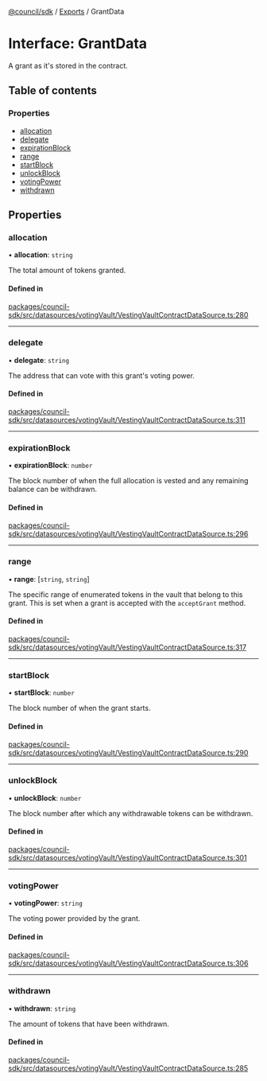 [@council/sdk](../README.md) / [Exports](../modules.md) / GrantData

# Interface: GrantData

A grant as it's stored in the contract.

## Table of contents

### Properties

- [allocation](GrantData.md#allocation)
- [delegate](GrantData.md#delegate)
- [expirationBlock](GrantData.md#expirationblock)
- [range](GrantData.md#range)
- [startBlock](GrantData.md#startblock)
- [unlockBlock](GrantData.md#unlockblock)
- [votingPower](GrantData.md#votingpower)
- [withdrawn](GrantData.md#withdrawn)

## Properties

### allocation

• **allocation**: `string`

The total amount of tokens granted.

#### Defined in

[packages/council-sdk/src/datasources/votingVault/VestingVaultContractDataSource.ts:280](https://github.com/delv-tech/council-monorepo/blob/c29492c/packages/council-sdk/src/datasources/votingVault/VestingVaultContractDataSource.ts#L280)

___

### delegate

• **delegate**: `string`

The address that can vote with this grant's voting power.

#### Defined in

[packages/council-sdk/src/datasources/votingVault/VestingVaultContractDataSource.ts:311](https://github.com/delv-tech/council-monorepo/blob/c29492c/packages/council-sdk/src/datasources/votingVault/VestingVaultContractDataSource.ts#L311)

___

### expirationBlock

• **expirationBlock**: `number`

The block number of when the full allocation is vested and any
remaining balance can be withdrawn.

#### Defined in

[packages/council-sdk/src/datasources/votingVault/VestingVaultContractDataSource.ts:296](https://github.com/delv-tech/council-monorepo/blob/c29492c/packages/council-sdk/src/datasources/votingVault/VestingVaultContractDataSource.ts#L296)

___

### range

• **range**: [`string`, `string`]

The specific range of enumerated tokens in the vault that belong to this
grant. This is set when a grant is accepted with the `acceptGrant` method.

#### Defined in

[packages/council-sdk/src/datasources/votingVault/VestingVaultContractDataSource.ts:317](https://github.com/delv-tech/council-monorepo/blob/c29492c/packages/council-sdk/src/datasources/votingVault/VestingVaultContractDataSource.ts#L317)

___

### startBlock

• **startBlock**: `number`

The block number of when the grant starts.

#### Defined in

[packages/council-sdk/src/datasources/votingVault/VestingVaultContractDataSource.ts:290](https://github.com/delv-tech/council-monorepo/blob/c29492c/packages/council-sdk/src/datasources/votingVault/VestingVaultContractDataSource.ts#L290)

___

### unlockBlock

• **unlockBlock**: `number`

The block number after which any withdrawable tokens can be withdrawn.

#### Defined in

[packages/council-sdk/src/datasources/votingVault/VestingVaultContractDataSource.ts:301](https://github.com/delv-tech/council-monorepo/blob/c29492c/packages/council-sdk/src/datasources/votingVault/VestingVaultContractDataSource.ts#L301)

___

### votingPower

• **votingPower**: `string`

The voting power provided by the grant.

#### Defined in

[packages/council-sdk/src/datasources/votingVault/VestingVaultContractDataSource.ts:306](https://github.com/delv-tech/council-monorepo/blob/c29492c/packages/council-sdk/src/datasources/votingVault/VestingVaultContractDataSource.ts#L306)

___

### withdrawn

• **withdrawn**: `string`

The amount of tokens that have been withdrawn.

#### Defined in

[packages/council-sdk/src/datasources/votingVault/VestingVaultContractDataSource.ts:285](https://github.com/delv-tech/council-monorepo/blob/c29492c/packages/council-sdk/src/datasources/votingVault/VestingVaultContractDataSource.ts#L285)
